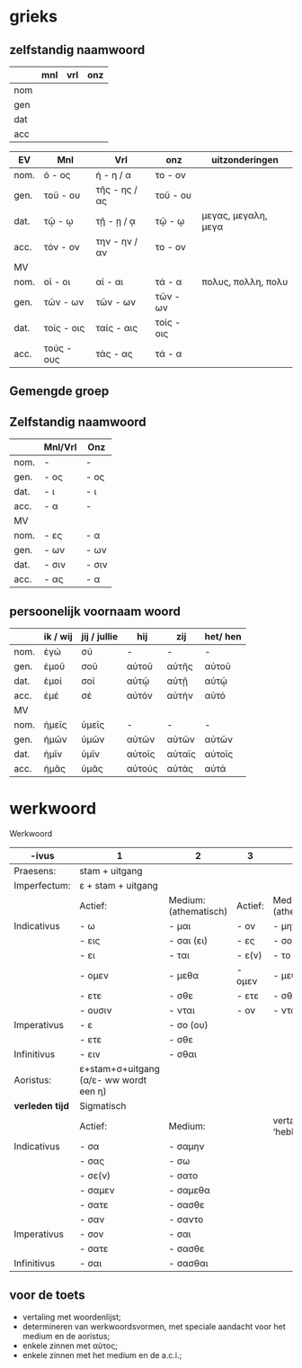# grieks

## zelfstandig naamwoord

|    | mnl | vrl | onz |
|----|-----|-----|-----|
|nom |     |     |     |
|gen |     |     |     |
|dat |     |     |     | 
|acc |     |     |     |


| EV  | Mnl       | Vrl           | onz        | uitzonderingen      |
|-----|-----------|---------------|------------|---------------------|
| nom.|	ὁ 	- ος  | ἡ	- η / α	  |	το	- ον   |                     |
| gen.|	τοῦ	- ου  | τῆς	- ης / ας |	τοῦ	- ου   |                     |
| dat.|	τῷ	- ῳ	  | τῇ	- ῃ / ᾳ	  |	τῷ	- ῳ	   | μεγας, μεγαλη, μεγα |
| acc.|	τόν	- ον  | την	- ην / αν |	το	- ον   |                     |
| MV  |           |               |            |                     |
| nom.|	οἱ	- οι  | αἱ	- αι      | τά	- α	   | πολυς, πολλη, πολυ  |
| gen.|	τῶν	- ων  | τῶν	- ων      | τῶν	- ων   |                     |
| dat.|	τοίς - οις|	ταίς - αις    |	τοίς - οις |                     |
| acc.|	τούς - ους|	τάς	- ας      | τά	- α	   |                     |

## Gemengde groep  

 

## Zelfstandig naamwoord	 

 

|       | Mnl/Vrl   |	Onz	 |
|-------|-----------|--------|
|nom.	|	-	    |	-	 |
|gen.	|	- ος	|	- ος |		 
|dat.	|	- ι		|- ι	 |
|acc.	|	- α		|-		 |
| MV
|nom.	|	- ες	|	- α	 |
|gen.	|	- ων	|	- ων |	 
|dat.	|	- σιν	|	- σιν|
|acc.	|	- ας	|	- α	 |

## persoonelijk voornaam woord

|     | ik / wij | jij / jullie | hij    | zij 	  | het/ hen |
|-----|----------|--------------|--------|--------|----------|
|nom. |	ἐγώ      | σύ           | -      | -      | -        | 
|gen. | ἐμοῦ     | σοῦ          | αὐτοῦ  | αὐτῆς  | αὐτοῦ    | 
|dat. |	ἐμοί     | σοί          | αὐτῷ   | αὐτῇ   | αὐτῷ     | 
|acc. |	ἐμέ	     | σέ           | αὐτόν  | αὐτήν  | αὐτό     | 
|MV
|nom. | ἡμεῖς	 | ὑμεῖς		| -		 | -	  | -        |
|gen. | ἡμῶν	 | ὑμῶν		    | αὐτῶν	 | αὐτῶν  | αὐτῶν    |
|dat. | ἡμῖν	 | ὑμῖν		    | αὐτοῖς | αὐταῖς | αὐτοῖς   |
|acc. | ἡμᾶς	 | ὑμᾶς		    | αὐτούς | αὐτάς  | αὐτά     |


# werkwoord

Werkwoord 

| -ivus       | 1       | 2                     | 3      | 4                     |
|-------------|---------|-----------------------|--------|-----------------------|
| Praesens:   |	stam + uitgang	   |            |        |                       |		
| Imperfectum:|	ε + stam + uitgang |            |        |                       | 
|             | Actief:	| Medium: (athematisch)	|Actief: |	Medium: (athematisch)|
| Indicativus | - ω	    | - μαι		            | - ον	 | - μην                 | 
|             | - εις 	| - σαι (ει)            | - ες	 | - σο (ου)             |
|             | - ει	| - ται		            | - ε(ν) | - το                  |
|             | - ομεν	| - μεθα	            | - ομεν | - μεθα                |   
|             | - ετε 	| - σθε		            | - ετε  | - σθε                 |
|             | - ουσιν | - νται	            | - ον   | - ντο                 |
| Imperativus |	- ε     | - σο (ου)             |        |                       |
|             | - ετε	| - σθε                 |        |                       |
| Infinitivus | - ειν   | - σθαι                |        |                       |
| Aoristus:   |	ε+stam+σ+uitgang (α/ε- ww wordt een η) |  |  |                   |
|**verleden tijd**| Sigmatisch|                 |        |                       |
|             | Actief: | Medium:               |        | vertalen met ‘hebben’ |
| Indicativus |	- σα	| - σαμην	            |        |                       |
|             | - σας	| - σω	                |	     |                       |
|             | - σε(ν)	| - σατο                |		 |                       |
|             | - σαμεν | - σαμεθα	            |        |                       |
|             | - σατε	| - σασθε	            |        |                       |
|             | - σαν	| - σαντο	            |        |                       |
| Imperativus |	- σον   | - σαι                 |        |                       |
|             | - σατε  | - σασθε	            |        |                       | 
| Infinitivus |	- σαι   | - σασθαι              |        |                       |	 

## voor de toets

- vertaling met woordenlijst;
- determineren van werkwoordsvormen, met speciale aandacht voor het medium en de aoristus;
- enkele zinnen met αὐτος;
- enkele zinnen met het medium en de a.c.i.;